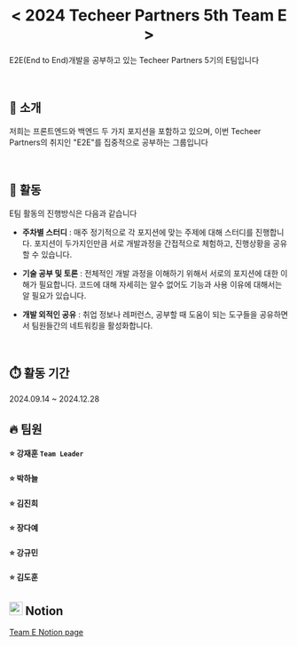 <h1 align="center"><  2024 Techeer Partners 5th Team E  ></h1>

<p algin="center">E2E(End to End)개발을 공부하고 있는 Techeer Partners 5기의 E팀입니다</p>

<br/>

## 👾 소개

저희는 프론트엔드와 백엔드 두 가지 포지션을 포함하고 있으며, 이번 Techeer Partners의 취지인 "E2E"를 집중적으로 공부하는 그룹입니다

<br/>

## 📍 활동

E팀 활동의 진행방식은 다음과 같습니다

- **주차별 스터디** : 매주 정기적으로 각 포지션에 맞는 주제에 대해 스터디를 진행합니다. 포지션이 두가지인만큼 서로 개발과정을 간접적으로 체험하고, 진행상황을 공유할 수 있습니다.

- **기술 공부 및 토론** : 전체적인 개발 과정을 이해하기 위해서 서로의 포지션에 대한 이해가 필요합니다. 코드에 대해 자세히는 알수 없어도 기능과 사용 이유에 대해서는 알 필요가 있습니다.

- **개발 외적인 공유** : 취업 정보나 레퍼런스, 공부할 때 도움이 되는 도구들을 공유하면서 팀원들간의 네트워킹을 활성화합니다.

<br/>

## ⏱️ 활동 기간

2024.09.14 ~ 2024.12.28

## 🔥 팀원

#### ⭐️ 강재훈 `Team Leader` <br/>
#### ⭐️ 박하늘 <br/>
#### ⭐️ 김진희 <br/>
#### ⭐️ 장다예 <br/>
#### ⭐️ 강규민 <br/>
#### ⭐️ 김도훈 <br/>

## <img src ="https://noticon-static.tammolo.com/dgggcrkxq/image/upload/v1570106347/noticon/hx52ypkqqdzjdvd8iaid.svg" width="24" height="24" /> Notion

[Team E Notion page](https://www.notion.so/2024-Techeer-Partners-5th-Team-E-102f795757c680e7b454f2295be6c5bf?pvs=4)
